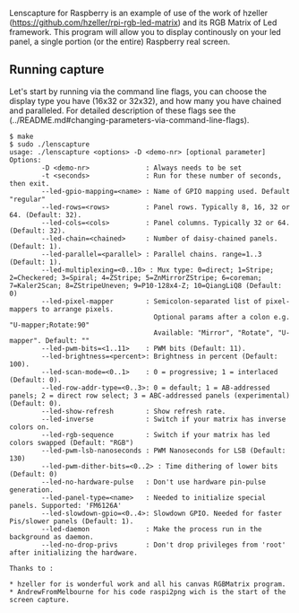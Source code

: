Lenscapture for Raspberry is an example of use of the work of hzeller (https://github.com/hzeller/rpi-rgb-led-matrix) and its RGB Matrix of Led framework. This program will allow you to display continously on your led panel, a single portion (or the entire) Raspberry real screen.

Running capture
---------------
Let's start by running via the command line flags,
you can choose the display type you have (16x32 or 32x32), and how many you
have chained and paralleled. For detailed description of these flags see the
(../README.md#changing-parameters-via-command-line-flags).

```
$ make
$ sudo ./lenscapture
usage: ./lenscapture <options> -D <demo-nr> [optional parameter]
Options:
        -D <demo-nr>              : Always needs to be set
        -t <seconds>              : Run for these number of seconds, then exit.
        --led-gpio-mapping=<name> : Name of GPIO mapping used. Default "regular"
        --led-rows=<rows>         : Panel rows. Typically 8, 16, 32 or 64. (Default: 32).
        --led-cols=<cols>         : Panel columns. Typically 32 or 64. (Default: 32).
        --led-chain=<chained>     : Number of daisy-chained panels. (Default: 1).
        --led-parallel=<parallel> : Parallel chains. range=1..3 (Default: 1).
        --led-multiplexing=<0..10> : Mux type: 0=direct; 1=Stripe; 2=Checkered; 3=Spiral; 4=ZStripe; 5=ZnMirrorZStripe; 6=coreman; 7=Kaler2Scan; 8=ZStripeUneven; 9=P10-128x4-Z; 10=QiangLiQ8 (Default: 0)
        --led-pixel-mapper        : Semicolon-separated list of pixel-mappers to arrange pixels.
                                    Optional params after a colon e.g. "U-mapper;Rotate:90"
                                    Available: "Mirror", "Rotate", "U-mapper". Default: ""
        --led-pwm-bits=<1..11>    : PWM bits (Default: 11).
        --led-brightness=<percent>: Brightness in percent (Default: 100).
        --led-scan-mode=<0..1>    : 0 = progressive; 1 = interlaced (Default: 0).
        --led-row-addr-type=<0..3>: 0 = default; 1 = AB-addressed panels; 2 = direct row select; 3 = ABC-addressed panels (experimental) (Default: 0).
        --led-show-refresh        : Show refresh rate.
        --led-inverse             : Switch if your matrix has inverse colors on.
        --led-rgb-sequence        : Switch if your matrix has led colors swapped (Default: "RGB")
        --led-pwm-lsb-nanoseconds : PWM Nanoseconds for LSB (Default: 130)
        --led-pwm-dither-bits=<0..2> : Time dithering of lower bits (Default: 0)
        --led-no-hardware-pulse   : Don't use hardware pin-pulse generation.
        --led-panel-type=<name>   : Needed to initialize special panels. Supported: 'FM6126A'
        --led-slowdown-gpio=<0..4>: Slowdown GPIO. Needed for faster Pis/slower panels (Default: 1).
        --led-daemon              : Make the process run in the background as daemon.
        --led-no-drop-privs       : Don't drop privileges from 'root' after initializing the hardware.

Thanks to :

* hzeller for is wonderful work and all his canvas RGBMatrix program.
* AndrewFromMelbourne for his code raspi2png wich is the start of the screen capture.
